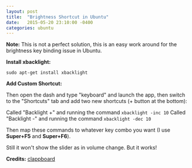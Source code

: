 ```yaml
---
layout: post
title:  "Brightness Shortcut in Ubuntu"
date:   2015-05-20 23:10:00 -0400
categories: ubuntu
---
```


**Note:** This is not a perfect solution, this is an easy work around for the brightness key binding issue in Ubuntu.

**Install xbacklight:**

`sudo apt-get install xbacklight`

**Add Custom Shortcut:**

Then open the dash and type "keyboard" and launch the app, then switch to the "Shortcuts" tab and add two new shortcuts (+ button at the bottom):

Called "Backlight +" and running the command `xbacklight -inc 10`
Called "Backlight -" and running the command `xbacklight -dec 10`

Then map these commands to whatever key combo you want (I use **Super+F5** and **Super+F6**).

Still it won't show the slider as in volume change. But it works!


**Credits:**
[clappboard](http://askubuntu.com/a/253315/385828)